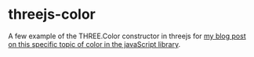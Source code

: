 # threejs-color

A few example of the THREE.Color constructor in threejs for [my blog post on this specific topic of color in the javaScript library](https://dustinpfister.github.io/2021/05/03/threejs-color/).
